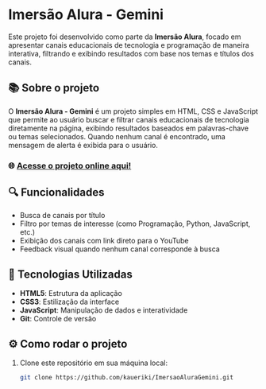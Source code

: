 # Imersão Alura - Gemini

Este projeto foi desenvolvido como parte da **Imersão Alura**, focado em apresentar canais educacionais de tecnologia e programação de maneira interativa, filtrando e exibindo resultados com base nos temas e títulos dos canais.

## 📚 Sobre o projeto

O **Imersão Alura - Gemini** é um projeto simples em HTML, CSS e JavaScript que permite ao usuário buscar e filtrar canais educacionais de tecnologia diretamente na página, exibindo resultados baseados em palavras-chave ou temas selecionados. Quando nenhum canal é encontrado, uma mensagem de alerta é exibida para o usuário.

### 🌐 [Acesse o projeto online aqui!](https://imersao-alura-gemini-seven.vercel.app/)

## 🔍 Funcionalidades

- Busca de canais por título
- Filtro por temas de interesse (como Programação, Python, JavaScript, etc.)
- Exibição dos canais com link direto para o YouTube
- Feedback visual quando nenhum canal corresponde à busca

## 🚀 Tecnologias Utilizadas

- **HTML5**: Estrutura da aplicação
- **CSS3**: Estilização da interface
- **JavaScript**: Manipulação de dados e interatividade
- **Git**: Controle de versão

## ⚙️ Como rodar o projeto

1. Clone este repositório em sua máquina local:
   ```bash
   git clone https://github.com/kaueriki/ImersaoAluraGemini.git
